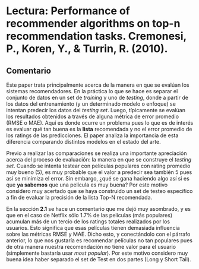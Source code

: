 # Lectura: Performance of recommender algorithms on top-n recommendation tasks. Cremonesi, P., Koren, Y., & Turrin, R. (2010). 

## Comentario

Este paper trata principalmente acerca de la manera en que se evalúan los sistemas recomendadores. En la práctica lo que se hace es separar el conjunto de datos en un set de *training* y uno de *testing*, donde a partir de los datos del entrenamiento (y un determinado modelo o enfoque) se intentan predecir los datos del *testing set*. Luego, típicamente se evalúan los resultados obtenidos a través de alguna métrica de error promedio (RMSE o MAE). Aquí es donde ocurre un problema pues lo que es de interés es evaluar qué tan buena es la **lista** recomendada y no el error promedio de los ratings de las predicciones. El paper analiza la importancia de esta diferencia comparando distintos modelos en el estado del arte. 

Previo a realizar las comparaciones se realiza una importante apreciación acerca del proceso de evaluación: la manera en que se construye el *testing set*. Cuando se intenta testear con películas populares con rating promedio muy bueno (5), es muy probable que el valor a predecir sea también 5 pues así se minimiza el error. Sin embargo, ¿qué se gana haciendo algo así si es que **ya sabemos** que una película es muy buena? Por este motivo considero muy acertado que se haya construido un set de testeo específico a fin de evaluar la precisión de la lista Top-N recomendada.

En la sección **2.1** se hace un comentario que me dejó muy asombrado, y es que en el caso de Netflix sólo 1.7% de las películas (más populares) acumulan más de un tercio de los ratings totales realizados por los usuarios. Esto significa que esas películas tienen demasiada influencia sobre las métricas RMSE y MAE. Dicho esto, y conectándolo con el párrafo anterior, lo que nos gustaría es recomendar películas no tan populares pues de otra manera nuestra recomendación no tiene valor para el usuario (simplemente bastaría usar *most popular*). Por este motivo considero muy buena idea haber separado el set de Test en dos partes (Long y Short Tail). 








